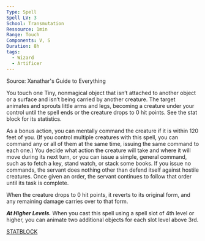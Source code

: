 ```yaml
---
Type: Spell
Spell LV: 3
School: Transmutation
Ressource: 1min
Range: Touch
Components: V, S
Duration: 8h
tags:
  - Wizard
  - Artificer
---
```

Source: Xanathar's Guide to Everything

You touch one Tiny, nonmagical object that isn’t attached to another object or a surface and isn’t being carried by another creature. The target animates and sprouts little arms and legs, becoming a creature under your control until the spell ends or the creature drops to 0 hit points. See the stat block for its statistics.

As a bonus action, you can mentally command the creature if it is within 120 feet of you. (If you control multiple creatures with this spell, you can command any or all of them at the same time, issuing the same command to each one.) You decide what action the creature will take and where it will move during its next turn, or you can issue a simple, general command, such as to fetch a key, stand watch, or stack some books. If you issue no commands, the servant does nothing other than defend itself against hostile creatures. Once given an order, the servant continues to follow that order until its task is complete.

When the creature drops to 0 hit points, it reverts to its original form, and any remaining damage carries over to that form.

**_At Higher Levels._** When you cast this spell using a spell slot of 4th level or higher, you can animate two additional objects for each slot level above 3rd.

[STATBLOCK](http://dnd5e.wikidot.com/spell:tiny-servant)